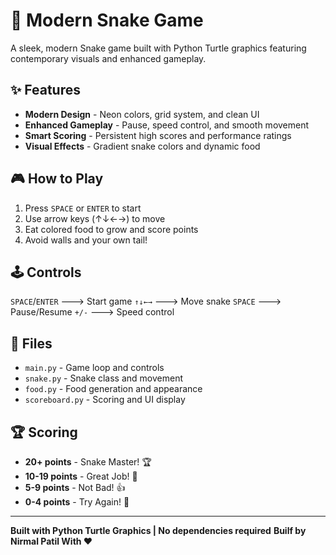 # 🐍 Modern Snake Game

A sleek, modern Snake game built with Python Turtle graphics featuring contemporary visuals and enhanced gameplay.

## ✨ Features

- **Modern Design** - Neon colors, grid system, and clean UI
- **Enhanced Gameplay** - Pause, speed control, and smooth movement  
- **Smart Scoring** - Persistent high scores and performance ratings
- **Visual Effects** - Gradient snake colors and dynamic food

## 🎮 How to Play

1. Press `SPACE` or `ENTER` to start
2. Use arrow keys (↑↓←→) to move
3. Eat colored food to grow and score points
4. Avoid walls and your own tail!

## 🕹️ Controls

 `SPACE`/`ENTER` ---> Start game 
 `↑↓←→` ---> Move snake 
 `SPACE` ---> Pause/Resume 
 `+/-` ---> Speed control 

## 📁 Files

- `main.py` - Game loop and controls
- `snake.py` - Snake class and movement
- `food.py` - Food generation and appearance  
- `scoreboard.py` - Scoring and UI display

## 🏆 Scoring

- **20+ points** - Snake Master! 🏆
- **10-19 points** - Great Job! 🌟
- **5-9 points** - Not Bad! 👍
- **0-4 points** - Try Again! 🔄

---

**Built with Python Turtle Graphics | No dependencies required**
**Builf by Nirmal Patil With ❤️**
